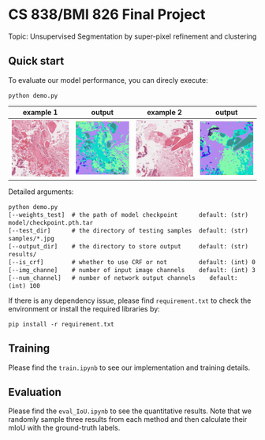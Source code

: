 # CS 838/BMI 826 Final Project
Topic: Unsupervised Segmentation by super-pixel refinement and clustering
## Quick start
To evaluate our model performance, you can direcly execute:
```
python demo.py
```
|example 1 | output | example 2 | output |
|----------|--------|-----------|--------|
|<img src="https://github.com/RobinhoodKi/CS838_Project/blob/master/samples/9_3814.jpg" width="200">|<img src="https://github.com/RobinhoodKi/CS838_Project/blob/master/results/9_3814.bmp" width="200">|<img src="https://github.com/RobinhoodKi/CS838_Project/blob/master/samples/9_2965.jpg" width="200">|<img src="https://github.com/RobinhoodKi/CS838_Project/blob/master/results/9_2965.bmp" width="200">|

Detailed arguments:
```
python demo.py
[--weights_test]  # the path of model checkpoint      default: (str) model/checkpoint.pth.tar
[--test_dir]      # the directory of testing samples  default: (str) samples/*.jpg
[--output_dir]    # the directory to store output     default: (str) results/
[--is_crf]        # whether to use CRF or not         default: (int) 0
[--img_channe]    # number of input image channels    default: (int) 3
[--num_channel]   # number of network output channels    default: (int) 100
```
If there is any dependency issue, please find `requirement.txt` to check the environment or install the required libraries by:
```
pip install -r requirement.txt
```


## Training
Please find the `train.ipynb` to see our implementation and training details.

## Evaluation
Please find the `eval_IoU.ipynb` to see the quantitative results. Note that
we randomly sample three results from each method and then calculate their mIoU with the ground-truth labels.
